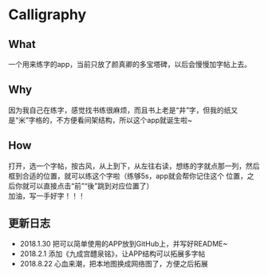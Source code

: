 # Calligraphy  

## What
一个用来练字的app，当前只放了颜真卿的多宝塔碑，以后会慢慢加字帖上去。  

## Why
因为我自己在练字，感觉找书练很麻烦，而且书上老是“井”字，但我的纸又是“米”字格的，不方便看间架结构，所以这个app就诞生啦~  

## How  
打开，选一个字帖，按古风，从上到下，从左往右读，想练的字就点那一列，然后框到合适的位置，就可以练这个字啦（练够5s，app就会帮你记住这个
位置，之后你就可以直接点击“前”“後”跳到对应位置了）  
加油，写一手好字！！！

## 更新日志  
 
 * 2018.1.30 把可以简单使用的APP放到GitHub上，并写好README~
 * 2018.2.1  添加《九成宫醴泉铭》，让APP结构可以拓展多字帖
 * 2018.8.22 心血来潮，把本地图换成网络图了，方便之后拓展
